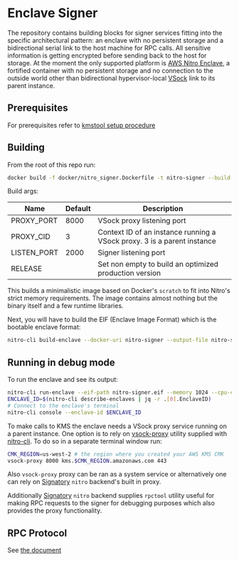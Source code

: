 # Enclave Signer

The repository contains building blocks for signer services fitting into the specific architectural pattern: an enclave with no persistent storage and a bidirectional serial link to the host machine for RPC calls. All sensitive information is getting encrypted before sending back to the host for storage. At the moment the only supported platform is [AWS Nitro Enclave](https://aws.amazon.com/ec2/nitro/nitro-enclaves/), a fortified container with no persistent storage and no connection to the outside world other than bidirectional hypervisor-local [VSock](https://man7.org/linux/man-pages/man7/vsock.7.html) link to its parent instance.

## Prerequisites

For prerequisites refer to [kmstool setup procedure](https://github.com/aws/aws-nitro-enclaves-sdk-c/blob/main/docs/kmstool.md#prerequisites---linux)

## Building

From the root of this repo run:

```sh
docker build -f docker/nitro_signer.Dockerfile -t nitro-signer --build-arg RELEASE=1 .
```

Build args:

| Name        | Default | Description                                                  |
| ----------- | ------- | ------------------------------------------------------------ |
| PROXY_PORT  | 8000    | VSock proxy listening port                                   |
| PROXY_CID   | 3       | Context ID of an instance running a VSock proxy. 3 is a parent instance |
| LISTEN_PORT | 2000    | Signer listening port                                        |
| RELEASE     |         | Set non empty to build an optimized production version       |

This builds a minimalistic image based on Docker's `scratch`  to fit into Nitro's strict memory requirements. The image contains almost nothing but the binary itself and a few runtime libraries.

Next, you will have to build the EIF (Enclave Image Format) which is the bootable enclave format:

```sh
nitro-cli build-enclave --docker-uri nitro-signer --output-file nitro-signer.eif
```

## Running in debug mode

To run the enclave and see its output:

```sh
nitro-cli run-enclave --eif-path nitro-signer.eif --memory 1024 --cpu-count 2 --debug-mode
ENCLAVE_ID=$(nitro-cli describe-enclaves | jq -r .[0].EnclaveID)
# Connect to the enclave's terminal
nitro-cli console --enclave-id $ENCLAVE_ID
```

To make calls to KMS the enclave needs a VSock proxy service running on a parent instance. One option is to rely on [vsock-proxy](https://github.com/aws/aws-nitro-enclaves-cli/blob/main/vsock_proxy/README.md) utility supplied with [nitro-cli](https://github.com/aws/aws-nitro-enclaves-cli). To do so in a separate terminal window run:

```sh
CMK_REGION=us-west-2 # the region where you created your AWS KMS CMK
vsock-proxy 8000 kms.$CMK_REGION.amazonaws.com 443
```

Also `vsock-proxy` proxy can be ran as a system service or alternatively one can rely on [Signatory](https://github.com/ecadlabs/signatory) `nitro` backend's built in proxy.

Additionally [Signatory](https://github.com/ecadlabs/signatory) `nitro` backend supplies `rpctool` utility useful for making RPC requests to the signer for debugging purposes which also provides the proxy functionality.

## RPC Protocol

See [the document](doc/rpc.md)
